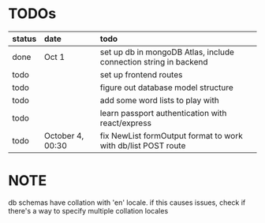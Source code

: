 # TODOs

| status | date | todo | 
:-- | :-- | :--
 done | Oct 1 | set up db in mongoDB Atlas, include connection string in backend 
 todo | | set up frontend routes
todo | | figure out database model structure
todo | | add some word lists to play with
todo | | learn passport authentication with react/express
todo | October 4, 00:30 | fix NewList formOutput format to work with db/list POST route

# NOTE
db schemas have collation with 'en' locale. if this causes issues, check if there's a way to specify multiple collation locales